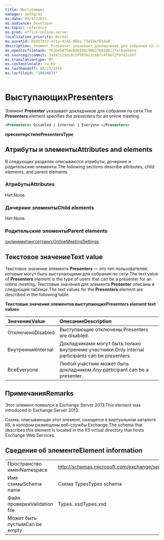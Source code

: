 ```yaml
---
title: Выступающих
manager: sethgros
ms.date: 09/17/2015
ms.audience: Developer
ms.topic: reference
ms.prod: office-online-server
localization_priority: Normal
ms.assetid: 01057872-4f1a-4246-86ba-73d10ef854a0
description: Элемент Presenter указывает докладчиков для собрания по сети.
ms.openlocfilehash: f62b458759e0d8199c98827602d6c3fe16aebeea
ms.sourcegitcommit: 34041125dc8c5f993b21cebfc4f8b72f0fd2cb6f
ms.translationtype: MT
ms.contentlocale: ru-RU
ms.lasthandoff: 06/25/2018
ms.locfileid: "19834875"
---
```

# <a name="presenters"></a><span data-ttu-id="4a8c7-103">Выступающих</span><span class="sxs-lookup"><span data-stu-id="4a8c7-103">Presenters</span></span>

<span data-ttu-id="4a8c7-104">Элемент **Presenter** указывает докладчиков для собрания по сети.</span><span class="sxs-lookup"><span data-stu-id="4a8c7-104">The **Presenters** element specifies the presenters for an online meeting.</span></span> 
  
```XML
<Presenters> Disabled | Internal | Everyone </Presenters>
```

 <span data-ttu-id="4a8c7-105">**пресентерстипе**</span><span class="sxs-lookup"><span data-stu-id="4a8c7-105">**PresentersType**</span></span>
## <a name="attributes-and-elements"></a><span data-ttu-id="4a8c7-106">Атрибуты и элементы</span><span class="sxs-lookup"><span data-stu-id="4a8c7-106">Attributes and elements</span></span>

<span data-ttu-id="4a8c7-107">В следующих разделах описываются атрибуты, дочерние и родительские элементы.</span><span class="sxs-lookup"><span data-stu-id="4a8c7-107">The following sections describe attributes, child elements, and parent elements.</span></span>
  
### <a name="attributes"></a><span data-ttu-id="4a8c7-108">Атрибуты</span><span class="sxs-lookup"><span data-stu-id="4a8c7-108">Attributes</span></span>

<span data-ttu-id="4a8c7-109">Нет.</span><span class="sxs-lookup"><span data-stu-id="4a8c7-109">None.</span></span>
  
### <a name="child-elements"></a><span data-ttu-id="4a8c7-110">Дочерние элементы</span><span class="sxs-lookup"><span data-stu-id="4a8c7-110">Child elements</span></span>

<span data-ttu-id="4a8c7-111">Нет.</span><span class="sxs-lookup"><span data-stu-id="4a8c7-111">None.</span></span>
  
### <a name="parent-elements"></a><span data-ttu-id="4a8c7-112">Родительские элементы</span><span class="sxs-lookup"><span data-stu-id="4a8c7-112">Parent elements</span></span>

[<span data-ttu-id="4a8c7-113">онлинемитингсеттингс</span><span class="sxs-lookup"><span data-stu-id="4a8c7-113">OnlineMeetingSettings</span></span>](onlinemeetingsettings.md)
  
## <a name="text-value"></a><span data-ttu-id="4a8c7-114">Текстовое значение</span><span class="sxs-lookup"><span data-stu-id="4a8c7-114">Text value</span></span>

<span data-ttu-id="4a8c7-115">Текстовое значение элемента **Presenters** — это тип пользователей, которые могут быть выступающими для собрания по сети.</span><span class="sxs-lookup"><span data-stu-id="4a8c7-115">The text value of **Presenters** element is the type of users that can be a presenter for an online meeting.</span></span> <span data-ttu-id="4a8c7-116">Текстовые значения для элемента **Presenter** описаны в следующей таблице.</span><span class="sxs-lookup"><span data-stu-id="4a8c7-116">The text values for the **Presenters** element are described in the following table.</span></span> 
  
<span data-ttu-id="4a8c7-117">**Текстовые значения элементов выступающих**</span><span class="sxs-lookup"><span data-stu-id="4a8c7-117">**Presenters element text values**</span></span>

|<span data-ttu-id="4a8c7-118">**Значение**</span><span class="sxs-lookup"><span data-stu-id="4a8c7-118">**Value**</span></span>|<span data-ttu-id="4a8c7-119">**Описание**</span><span class="sxs-lookup"><span data-stu-id="4a8c7-119">**Description**</span></span>|
|:-----|:-----|
|<span data-ttu-id="4a8c7-120">Отключено</span><span class="sxs-lookup"><span data-stu-id="4a8c7-120">Disabled</span></span>  <br/> |<span data-ttu-id="4a8c7-121">Выступающие отключены.</span><span class="sxs-lookup"><span data-stu-id="4a8c7-121">Presenters are disabled.</span></span>  <br/> |
|<span data-ttu-id="4a8c7-122">Внутренний</span><span class="sxs-lookup"><span data-stu-id="4a8c7-122">Internal</span></span>  <br/> |<span data-ttu-id="4a8c7-123">Докладчиками могут быть только внутренние участники.</span><span class="sxs-lookup"><span data-stu-id="4a8c7-123">Only internal participants can be presenters.</span></span>  <br/> |
|<span data-ttu-id="4a8c7-124">Все</span><span class="sxs-lookup"><span data-stu-id="4a8c7-124">Everyone</span></span>  <br/> |<span data-ttu-id="4a8c7-125">Любой участник может быть докладчиком.</span><span class="sxs-lookup"><span data-stu-id="4a8c7-125">Any participant can be a presenter.</span></span>  <br/> |
   
## <a name="remarks"></a><span data-ttu-id="4a8c7-126">Примечания</span><span class="sxs-lookup"><span data-stu-id="4a8c7-126">Remarks</span></span>

<span data-ttu-id="4a8c7-127">Этот элемент появился в Exchange Server 2013.</span><span class="sxs-lookup"><span data-stu-id="4a8c7-127">This element was introduced in Exchange Server 2013.</span></span>
  
<span data-ttu-id="4a8c7-128">Схема, описывающая этот элемент, находится в виртуальном каталоге IIS, в котором размещены веб-службы Exchange.</span><span class="sxs-lookup"><span data-stu-id="4a8c7-128">The schema that describes this element is located in the IIS virtual directory that hosts Exchange Web Services.</span></span>
  
## <a name="element-information"></a><span data-ttu-id="4a8c7-129">Сведения об элементе</span><span class="sxs-lookup"><span data-stu-id="4a8c7-129">Element information</span></span>

|||
|:-----|:-----|
|<span data-ttu-id="4a8c7-130">Пространство имен</span><span class="sxs-lookup"><span data-stu-id="4a8c7-130">Namespace</span></span>  <br/> |http://schemas.microsoft.com/exchange/services/2006/types  <br/> |
|<span data-ttu-id="4a8c7-131">Имя схемы</span><span class="sxs-lookup"><span data-stu-id="4a8c7-131">Schema name</span></span>  <br/> |<span data-ttu-id="4a8c7-132">Схема Types</span><span class="sxs-lookup"><span data-stu-id="4a8c7-132">Types schema</span></span>  <br/> |
|<span data-ttu-id="4a8c7-133">Файл проверки</span><span class="sxs-lookup"><span data-stu-id="4a8c7-133">Validation file</span></span>  <br/> |<span data-ttu-id="4a8c7-134">Types. xsd</span><span class="sxs-lookup"><span data-stu-id="4a8c7-134">Types.xsd</span></span>  <br/> |
|<span data-ttu-id="4a8c7-135">Может быть пустым</span><span class="sxs-lookup"><span data-stu-id="4a8c7-135">Can be empty</span></span>  <br/> ||
   

